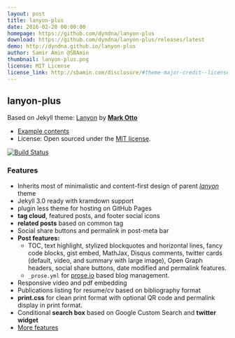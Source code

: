 ```yaml
---
layout: post
title: lanyon-plus
date: 2016-02-28 00:00:00
homepage: https://github.com/dyndna/lanyon-plus
download: https://github.com/dyndna/lanyon-plus/releases/latest
demo: http://dyndna.github.io/lanyon-plus
author: Samir Amin @SBAmin
thumbnail: lanyon-plus.png
license: MIT License
license_link: http://sbamin.com/disclosure/#theme-major-credit--license
---
```


## lanyon-plus

Based on Jekyll theme: [Lanyon](http://lanyon.getpoole.com) by
[**Mark Otto**](https://github.com/mdo)

* [Example contents](http://dyndna.github.io/lanyon-plus/blog/2013/01/01/example-content/)
* License: Open sourced under the
  [MIT license](http://sbamin.com/disclosure/#theme-major-credit--license).

[![Build Status](https://travis-ci.org/dyndna/lanyon-plus.svg?branch=master)](https://travis-ci.org/dyndna/lanyon-plus)

### Features

- Inherits most of minimalistic and content-first design of parent
  [*lanyon*](http://lanyon.getpoole.com) theme
- Jekyll 3.0 ready with kramdown support
- plugin less theme for hosting on GitHub Pages
- **tag cloud**, featured posts, and footer social icons
- **related posts** based on common tag 
- Social share buttons and permalink in post-meta bar
- **Post features:** 
  - TOC, text highlight, stylized blockquotes and horizontal lines,
    fancy code blocks, gist embed, MathJax, Disqus comments, twitter
    cards (default, video, and summary with large image), Open Graph
    headers, social share buttons, date modified and permalink features.
  - `_prose.yml` for [prose.io](http://prose.io) based blog management.
- Responsive video and pdf embedding
- Publications listing for resume/cv based on bibliography format
- **print.css** for clean print format with optional QR code and
  permalink display in print format.
- Conditional **search box** based on Google Custom Search and
  **twitter widget**
- [More features](http://sbamin.com/disclosure#i-classfa-fa-thumbs-o-up-credits-for-site-featuresi)
